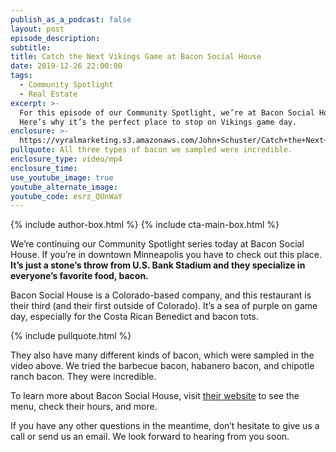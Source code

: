 ```yaml
---
publish_as_a_podcast: false
layout: post
episode_description:
subtitle:
title: Catch the Next Vikings Game at Bacon Social House
date: 2019-12-26 22:00:00
tags:
  - Community Spotlight
  - Real Estate
excerpt: >-
  For this episode of our Community Spotlight, we’re at Bacon Social House.
  Here’s why it’s the perfect place to stop on Vikings game day.
enclosure: >-
  https://vyralmarketing.s3.amazonaws.com/John+Schuster/Catch+the+Next+Vikings+Game+at+Bacon+Social+House.mp4
pullquote: All three types of bacon we sampled were incredible.
enclosure_type: video/mp4
enclosure_time:
use_youtube_image: true
youtube_alternate_image:
youtube_code: esrz_QUnWaY
---
```


{% include author-box.html %}
{% include cta-main-box.html %}

We’re continuing our Community Spotlight series today at Bacon Social House. If you’re in downtown Minneapolis you have to check out this place. **It’s just a stone’s throw from U.S. Bank Stadium and they specialize in everyone’s favorite food, bacon.**

Bacon Social House is a Colorado-based company, and this restaurant is their third (and their first outside of Colorado). It’s a sea of purple on game day, especially for the Costa Rican Benedict and bacon tots.&nbsp;

{% include pullquote.html %}

They also have many different kinds of bacon, which were sampled in the video above. We tried the barbecue bacon, habanero bacon, and chipotle ranch bacon. They were incredible.

To learn more about Bacon Social House, visit [their website](https://www.baconsocialhouse.com/location/bacon-social-house-minneapolis/) to see the menu, check their hours, and more.

If you have any other questions in the meantime, don’t hesitate to give us a call or send us an email. We look forward to hearing from you soon.